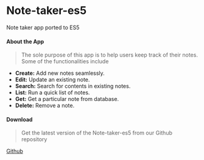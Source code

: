 # Note-taker-es5
Note taker app ported to ES5

#### About the App
> The sole purpose of this app is to help users keep track of their notes. Some of the
> functionalities include
  - **Create:** Add new notes seamlessly.
  - **Edit:** Update an existing note.
  - **Search:** Search for contents in existing notes.
  - **List:** Run a quick list of notes.
  - **Get:** Get a particular note from database.
  - **Delete:** Remove a note.

#### Download
> Get the latest version of the Note-taker-es5 from our Github repository

[Github](https://github.com/femipixels/note-taker-es5)
